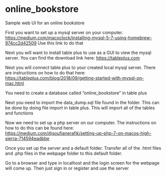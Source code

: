 # online_bookstore
Sample web UI for an online bookstore

First you want to set up a mysql server on your computer.
https://medium.com/macoclock/installing-mysql-5-7-using-homebrew-974cc2d42509
Use this link to do that

Next you will want to install table plus to use as a GUI to view the mysql server. You can find the download link here: https://tableplus.com

Next you will connect table plus to your created local mysql server. There are instructions on how to do that here: https://tableplus.com/blog/2018/09/getting-started-with-mysql-on-mac.html

You need to create a database called “online_bookstore” in table plus

Next you need to import the data_dump.sql file found in the folder. This can be done by doing file import in table plus. This will import all of the tables and functions

Now we need to set up a php server on our computer. The instructions on how to do this can be found here: https://medium.com/@soufianerafik/setting-up-php-7-on-macos-high-sierra-714594eadbbe

Once you set up the server and a default folder. Transfer all of the .html files and .php files in the webpage folder to this default folder.

Go to a browser and type in localhost and the login screen for the webpage will come up. Then just sign in or register and use the server
